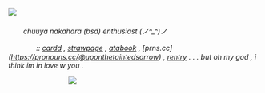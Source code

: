 ![](https://file.garden/Zu45dkPYuzlvwhxX/Untitled156_20250119194524.png)

<h6>ㅤ  ㅤchuuya nakahara (bsd) enthusiast (⁠ノ⁠^⁠_⁠^⁠)⁠ノ

ㅤ ㅤㅤㅤ:: [cardd](https://chuuyyaa.carrd.co/) , [strawpage](https://chuuyaglazer.straw.page) , [atabook](https://uponthetaintedsorrow.atabook.org/) , [prns.cc] (https://pronouns.cc/@uponthetaintedsorrow) , [rentry](https://rentry.co/sillychuya) . . . but oh my god , i think im in love w you .

ㅤㅤㅤㅤㅤㅤㅤㅤㅤ
![](https://64.media.tumblr.com/adc41eee444ca1110be348ff9a28a42a/0e895e80e87c3539-47/s500x750/a121e0a0404b1e2d6ae81af1cdb076785ec95da7.gif)
